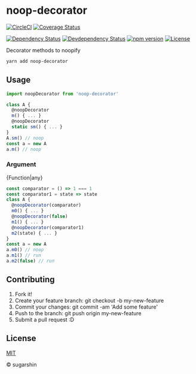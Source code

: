 # noop-decorator

[![CircleCI][circleci-image]][circleci-url]
[![Coverage Status][coveralls-image]][coveralls-url]

[![Dependency Status][david-image]][david-url]
[![Devdependency Status][david-dev-image]][david-dev-url]
[![npm version][npm-image]][npm-url]
[![License][license-image]][license-url]

Decorator methods to noopify

```sh
yarn add noop-decorator
```

## Usage

```js
import noopDecorator from 'noop-decorator'

class A {
  @noopDecorator
  m() { ... }
  @noopDecorator
  static sm() { ... }
}
A.sm() // noop
const a = new A
a.m() // noop
```

### Argument

{Function|any}

```js
const comparator = () => 1 === 1
const comparator1 = state => state
class A {
  @noopDecorator(comparator)
  m0() { ... }
  @noopDecorator(false)
  m1() { ... }
  @noopDecorator(comparator1)
  m2(state) { ... }
}
const a = new A
a.m0() // noop
a.m1() // run
a.m2(false) // run
```

## Contributing

1. Fork it!
2. Create your feature branch: git checkout -b my-new-feature
3. Commit your changes: git commit -am 'Add some feature'
4. Push to the branch: git push origin my-new-feature
5. Submit a pull request :D

## License

[MIT][license-url]

© sugarshin

[circleci-image]: https://circleci.com/gh/sugarshin/noop-decorator/tree/master.svg?style=svg&circle-token=e41eafea4fc95c44f0be00be4aef0c18954891df
[circleci-url]: https://circleci.com/gh/sugarshin/noop-decorator/tree/master
[coveralls-image]: https://coveralls.io/repos/github/sugarshin/noop-decorator/badge.svg?branch=master
[coveralls-url]: https://coveralls.io/github/sugarshin/noop-decorator?branch=master
[npm-image]: https://img.shields.io/npm/v/noop-decorator.svg?style=flat-square
[npm-url]: https://www.npmjs.org/package/noop-decorator
[david-image]: https://david-dm.org/sugarshin/noop-decorator.svg?style=flat-square
[david-url]: https://david-dm.org/sugarshin/noop-decorator
[david-dev-image]: https://david-dm.org/sugarshin/noop-decorator/dev-status.svg?style=flat-square
[david-dev-url]: https://david-dm.org/sugarshin/noop-decorator#info=devDependencies
[license-image]: https://img.shields.io/:license-mit-blue.svg?style=flat-square
[license-url]: https://sugarshin.mit-license.org/
